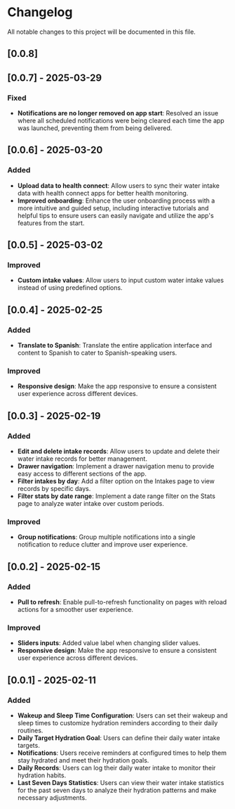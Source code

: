# Changelog

All notable changes to this project will be documented in this file.

## [0.0.8]

## [0.0.7] - 2025-03-29

### Fixed
- **Notifications are no longer removed on app start**: Resolved an issue where all scheduled notifications were being cleared each time the app was launched, preventing them from being delivered.

## [0.0.6] - 2025-03-20

### Added
- **Upload data to health connect**: Allow users to sync their water intake data with health connect apps for better health monitoring.
- **Improved onboarding**: Enhance the user onboarding process with a more intuitive and guided setup, including interactive tutorials and helpful tips to ensure users can easily navigate and utilize the app's features from the start.

## [0.0.5] - 2025-03-02

### Improved
- **Custom intake values**: Allow users to input custom water intake values instead of using predefined options.

## [0.0.4] - 2025-02-25

### Added
- **Translate to Spanish**: Translate the entire application interface and content to Spanish to cater to Spanish-speaking users.

### Improved
- **Responsive design**: Make the app responsive to ensure a consistent user experience across different devices.

## [0.0.3] - 2025-02-19

### Added
- **Edit and delete intake records**: Allow users to update and delete their water intake records for better management.
- **Drawer navigation**: Implement a drawer navigation menu to provide easy access to different sections of the app.
- **Filter intakes by day**: Add a filter option on the Intakes page to view records by specific days.
- **Filter stats by date range**: Implement a date range filter on the Stats page to analyze water intake over custom periods.

### Improved
- **Group notifications**: Group multiple notifications into a single notification to reduce clutter and improve user experience.

## [0.0.2] - 2025-02-15

### Added
- **Pull to refresh**: Enable pull-to-refresh functionality on pages with reload actions for a smoother user experience.

### Improved
- **Sliders inputs**: Added value label when changing slider values.
- **Responsive design**: Make the app responsive to ensure a consistent user experience across different devices.

## [0.0.1] - 2025-02-11

### Added
- **Wakeup and Sleep Time Configuration**: Users can set their wakeup and sleep times to customize hydration reminders according to their daily routines.
- **Daily Target Hydration Goal**: Users can define their daily water intake targets.
- **Notifications**: Users receive reminders at configured times to help them stay hydrated and meet their hydration goals.
- **Daily Records**: Users can log their daily water intake to monitor their hydration habits.
- **Last Seven Days Statistics**: Users can view their water intake statistics for the past seven days to analyze their hydration patterns and make necessary adjustments.
